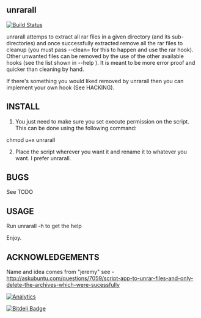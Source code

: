 ## unrarall

[![Build Status](https://travis-ci.org/arfoll/unrarall.svg?branch=master)](https://travis-ci.org/arfoll/unrarall)

unrarall attemps to extract all rar files in a given directory (and its sub-directories) and once successfully extracted remove all the rar files to cleanup (you must pass --clean= for this to happen and use the rar hook). Other unwanted files can be removed by the use of the other available hooks (see the list shown in --help ). It is meant to be more error proof and quicker than cleaning by hand.

If there's something you would liked removed by unrarall then you can implement your own hook (See HACKING).

## INSTALL
1. You just need to make sure you set execute permission on the script. This can be done using the following command:

chmod u+x unrarall

2. Place the script wherever you want it and rename it to whatever you want. I prefer unrarall.

## BUGS

See TODO

## USAGE

Run unrarall -h to get the help

Enjoy.

## ACKNOWLEDGEMENTS

Name and idea comes from "jeremy" see - http://askubuntu.com/questions/7059/script-app-to-unrar-files-and-only-delete-the-archives-which-were-sucessfully

[![Analytics](https://ga-beacon.appspot.com/UA-11959363-2/arfoll/unrarall)](https://github.com/igrigorik/ga-beacon)


[![Bitdeli Badge](https://d2weczhvl823v0.cloudfront.net/arfoll/unrarall/trend.png)](https://bitdeli.com/free "Bitdeli Badge")

